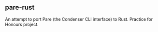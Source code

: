 pare-rust
---

An attempt to port Pare (the Condenser CLI interface) to Rust. Practice for Honours project.